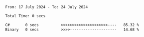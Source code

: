 <!--START_SECTION:waka-->

```txt
From: 17 July 2024 - To: 24 July 2024

Total Time: 0 secs

C#       0 secs          >>>>>>>>>>>>>>>>>>>>>----   85.32 %
Binary   0 secs          >>>>---------------------   14.68 %
```

<!--END_SECTION:waka-->
